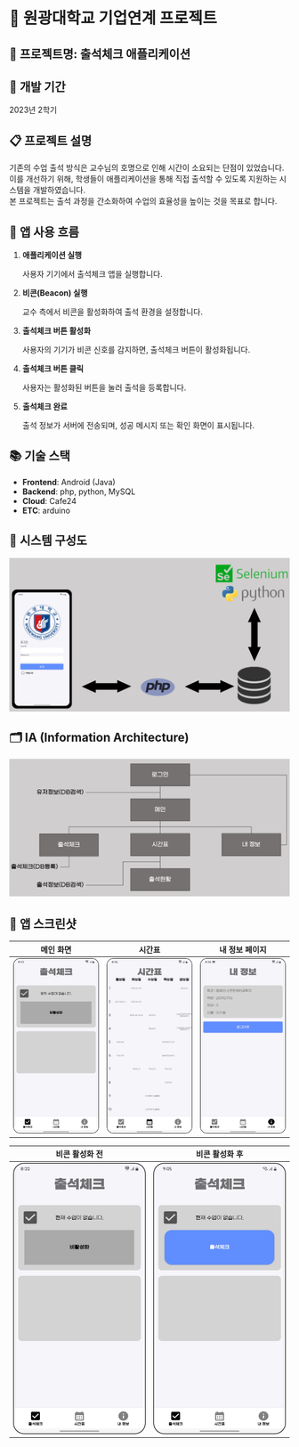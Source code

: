 # 📌 원광대학교 기업연계 프로젝트
## 📱 프로젝트명: 출석체크 애플리케이션

## 📅 개발 기간
2023년 2학기

## 📋 프로젝트 설명
기존의 수업 출석 방식은 교수님의 호명으로 인해 시간이 소요되는 단점이 있었습니다.  
이를 개선하기 위해, 학생들이 애플리케이션을 통해 직접 출석할 수 있도록 지원하는 시스템을 개발하였습니다.  
본 프로젝트는 출석 과정을 간소화하여 수업의 효율성을 높이는 것을 목표로 합니다.

## 🧭 앱 사용 흐름
1. **애플리케이션 실행**

   사용자 기기에서 출석체크 앱을 실행합니다.

2. **비콘(Beacon) 실행**
   
   교수 측에서 비콘을 활성화하여 출석 환경을 설정합니다.

3. **출석체크 버튼 활성화**
   
   사용자의 기기가 비콘 신호를 감지하면, 출석체크 버튼이 활성화됩니다.

4. **출석체크 버튼 클릭**
   
   사용자는 활성화된 버튼을 눌러 출석을 등록합니다.

5. **출석체크 완료**
    
   출석 정보가 서버에 전송되며, 성공 메시지 또는 확인 화면이 표시됩니다.

## 📚 기술 스택
- **Frontend**: Android (Java)
- **Backend**: php, python, MySQL
- **Cloud**: Cafe24
- **ETC**: arduino

## 📝 시스템 구성도
![시스템 구성도](./assets/system_architecture.png)

## 🗂 IA (Information Architecture)
![화면 구조도](./assets/IA.png)

## 📸 앱 스크린샷

<div align="center">

| 메인 화면 | 시간표 | 내 정보 페이지 |
|:---------:|:------:|:-------------:|
| <img src="./assets/main.png" width="200"/> | <img src="./assets/timetable.png" width="200"/> | <img src="./assets/mypage.png" width="200"/> |

</div>

<div align="center">

| 비콘 활성화 전 | 비콘 활성화 후 |
|:--------------:|:--------------:|
| <img src="./assets/main.png" width="250"/> | <img src="./assets/main_beacon_on.png" width="250"/> |

</div>

